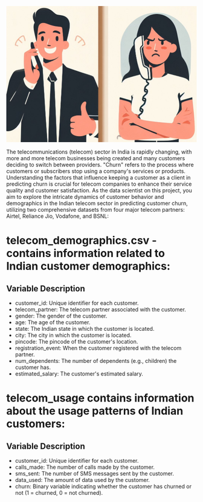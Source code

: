 ![customer_image](IMG_8811.png)

The telecommunications (telecom) sector in India is rapidly changing, with more and more telecom businesses being created and many customers deciding to switch between providers. "Churn" refers to the process where customers or subscribers stop using a company's services or products. Understanding the factors that influence keeping a customer as a client in predicting churn is crucial for telecom companies to enhance their service quality and customer satisfaction. As the data scientist on this project, you aim to explore the intricate dynamics of customer behavior and demographics in the Indian telecom sector in predicting customer churn, utilizing two comprehensive datasets from four major telecom partners: Airtel, Reliance Jio, Vodafone, and BSNL:

# telecom_demographics.csv - contains information related to Indian customer demographics:
## Variable	Description
- customer_id: 	Unique identifier for each customer.
- telecom_partner: 	The telecom partner associated with the customer.
- gender: 	The gender of the customer.
- age: 	The age of the customer.
- state:	The Indian state in which the customer is located.
- city:	The city in which the customer is located.
- pincode:	The pincode of the customer's location.
- registration_event:	When the customer registered with the telecom partner.
- num_dependents:	The number of dependents (e.g., children) the customer has.
- estimated_salary:	The customer's estimated salary.

# telecom_usage contains information about the usage patterns of Indian customers:
## Variable	Description
- customer_id:	Unique identifier for each customer.
- calls_made:	The number of calls made by the customer.
- sms_sent:	The number of SMS messages sent by the customer.
- data_used:	The amount of data used by the customer.
- churn:	Binary variable indicating whether the customer has churned or not (1 = churned, 0 = not churned).
